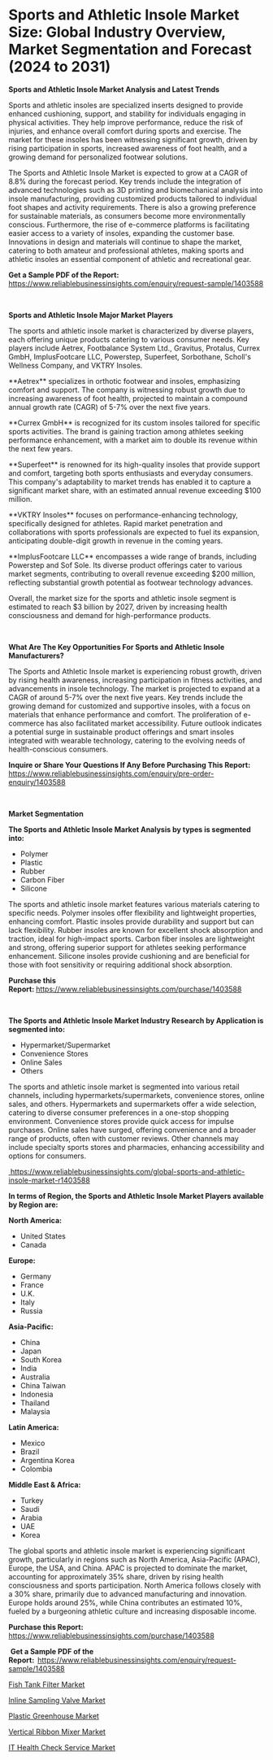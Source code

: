 <p><h1>Sports and Athletic Insole Market Size: Global Industry Overview, Market Segmentation and Forecast (2024 to 2031)</h1></p><p><strong>Sports and Athletic Insole Market Analysis and Latest Trends</strong></p>
<p><p>Sports and athletic insoles are specialized inserts designed to provide enhanced cushioning, support, and stability for individuals engaging in physical activities. They help improve performance, reduce the risk of injuries, and enhance overall comfort during sports and exercise. The market for these insoles has been witnessing significant growth, driven by rising participation in sports, increased awareness of foot health, and a growing demand for personalized footwear solutions.</p><p>The Sports and Athletic Insole Market is expected to grow at a CAGR of 8.8% during the forecast period. Key trends include the integration of advanced technologies such as 3D printing and biomechanical analysis into insole manufacturing, providing customized products tailored to individual foot shapes and activity requirements. There is also a growing preference for sustainable materials, as consumers become more environmentally conscious. Furthermore, the rise of e-commerce platforms is facilitating easier access to a variety of insoles, expanding the customer base. Innovations in design and materials will continue to shape the market, catering to both amateur and professional athletes, making sports and athletic insoles an essential component of athletic and recreational gear.</p></p>
<p><strong>Get a Sample PDF of the Report:&nbsp;</strong> <a href="https://www.reliablebusinessinsights.com/enquiry/request-sample/1403588?utm_campaign=1554&utm_medium=2&utm_source=Github&utm_content=ia&utm_term=23102024&utm_id=sports-and-athletic-insole">https://www.reliablebusinessinsights.com/enquiry/request-sample/1403588</a></p>
<p>&nbsp;</p>
<p><strong>Sports and Athletic Insole Major Market Players</strong></p>
<p><p>The sports and athletic insole market is characterized by diverse players, each offering unique products catering to various consumer needs. Key players include Aetrex, Footbalance System Ltd., Gravitus, Protalus, Currex GmbH, ImplusFootcare LLC, Powerstep, Superfeet, Sorbothane, Scholl's Wellness Company, and VKTRY Insoles.</p><p>**Aetrex** specializes in orthotic footwear and insoles, emphasizing comfort and support. The company is witnessing robust growth due to increasing awareness of foot health, projected to maintain a compound annual growth rate (CAGR) of 5-7% over the next five years.</p><p>**Currex GmbH** is recognized for its custom insoles tailored for specific sports activities. The brand is gaining traction among athletes seeking performance enhancement, with a market aim to double its revenue within the next few years.</p><p>**Superfeet** is renowned for its high-quality insoles that provide support and comfort, targeting both sports enthusiasts and everyday consumers. This company's adaptability to market trends has enabled it to capture a significant market share, with an estimated annual revenue exceeding $100 million.</p><p>**VKTRY Insoles** focuses on performance-enhancing technology, specifically designed for athletes. Rapid market penetration and collaborations with sports professionals are expected to fuel its expansion, anticipating double-digit growth in revenue in the coming years.</p><p>**ImplusFootcare LLC** encompasses a wide range of brands, including Powerstep and Sof Sole. Its diverse product offerings cater to various market segments, contributing to overall revenue exceeding $200 million, reflecting substantial growth potential as footwear technology advances.</p><p>Overall, the market size for the sports and athletic insole segment is estimated to reach $3 billion by 2027, driven by increasing health consciousness and demand for high-performance products.</p></p>
<p>&nbsp;</p>
<p><strong>What Are The Key Opportunities For Sports and Athletic Insole Manufacturers?</strong></p>
<p><p>The Sports and Athletic Insole market is experiencing robust growth, driven by rising health awareness, increasing participation in fitness activities, and advancements in insole technology. The market is projected to expand at a CAGR of around 5-7% over the next five years. Key trends include the growing demand for customized and supportive insoles, with a focus on materials that enhance performance and comfort. The proliferation of e-commerce has also facilitated market accessibility. Future outlook indicates a potential surge in sustainable product offerings and smart insoles integrated with wearable technology, catering to the evolving needs of health-conscious consumers.</p></p>
<p><strong>Inquire or Share Your Questions If Any Before Purchasing This Report:</strong> <a href="https://www.reliablebusinessinsights.com/enquiry/pre-order-enquiry/1403588?utm_campaign=1554&utm_medium=2&utm_source=Github&utm_content=ia&utm_term=23102024&utm_id=sports-and-athletic-insole">https://www.reliablebusinessinsights.com/enquiry/pre-order-enquiry/1403588</a></p>
<p>&nbsp;</p>
<p><strong>Market Segmentation</strong></p>
<p><strong>The Sports and Athletic Insole Market Analysis by types is segmented into:</strong></p>
<p><ul><li>Polymer</li><li>Plastic</li><li>Rubber</li><li>Carbon Fiber</li><li>Silicone</li></ul></p>
<p><p>The sports and athletic insole market features various materials catering to specific needs. Polymer insoles offer flexibility and lightweight properties, enhancing comfort. Plastic insoles provide durability and support but can lack flexibility. Rubber insoles are known for excellent shock absorption and traction, ideal for high-impact sports. Carbon fiber insoles are lightweight and strong, offering superior support for athletes seeking performance enhancement. Silicone insoles provide cushioning and are beneficial for those with foot sensitivity or requiring additional shock absorption.</p></p>
<p><strong>Purchase this Report:&nbsp;</strong><a href="https://www.reliablebusinessinsights.com/purchase/1403588?utm_campaign=1554&utm_medium=2&utm_source=Github&utm_content=ia&utm_term=23102024&utm_id=sports-and-athletic-insole">https://www.reliablebusinessinsights.com/purchase/1403588</a></p>
<p>&nbsp;</p>
<p><strong>The Sports and Athletic Insole Market Industry Research by Application is segmented into:</strong></p>
<p><ul><li>Hypermarket/Supermarket</li><li>Convenience Stores</li><li>Online Sales</li><li>Others</li></ul></p>
<p><p>The sports and athletic insole market is segmented into various retail channels, including hypermarkets/supermarkets, convenience stores, online sales, and others. Hypermarkets and supermarkets offer a wide selection, catering to diverse consumer preferences in a one-stop shopping environment. Convenience stores provide quick access for impulse purchases. Online sales have surged, offering convenience and a broader range of products, often with customer reviews. Other channels may include specialty sports stores and pharmacies, enhancing accessibility and options for consumers.</p></p>
<p><a href="https://www.reliablebusinessinsights.com/global-sports-and-athletic-insole-market-r1403588?utm_campaign=1554&utm_medium=2&utm_source=Github&utm_content=ia&utm_term=23102024&utm_id=sports-and-athletic-insole">&nbsp;https://www.reliablebusinessinsights.com/global-sports-and-athletic-insole-market-r1403588</a></p>
<p><strong>In terms of Region, the Sports and Athletic Insole Market Players available by Region are:</strong></p>
<p>
    <p> <strong> North America: </strong>
        <ul>
            <li>United States</li>
            <li>Canada</li>
        </ul>
        </p> 
    <p> <strong> Europe: </strong>
        <ul>
            <li>Germany</li>
            <li>France</li>
            <li>U.K.</li>
            <li>Italy</li>
            <li>Russia</li>
        </ul>
        </p> 
    <p> <strong> Asia-Pacific: </strong>
        <ul>
            <li>China</li>
            <li>Japan</li>
            <li>South Korea</li>
            <li>India</li>
            <li>Australia</li>
            <li>China Taiwan</li>
            <li>Indonesia</li>
            <li>Thailand</li>
            <li>Malaysia</li>
        </ul>
        </p> 
    <p> <strong> Latin America: </strong>
        <ul>
            <li>Mexico</li>
            <li>Brazil</li>
            <li>Argentina Korea</li>
            <li>Colombia</li>
        </ul>
        </p> 
    <p> <strong> Middle East & Africa: </strong>
        <ul>
            <li>Turkey</li>
            <li>Saudi</li>
            <li>Arabia</li>
            <li>UAE</li>
            <li>Korea</li>
        </ul>
    </p>
    </p>
<p><p>The global sports and athletic insole market is experiencing significant growth, particularly in regions such as North America, Asia-Pacific (APAC), Europe, the USA, and China. APAC is projected to dominate the market, accounting for approximately 35% share, driven by rising health consciousness and sports participation. North America follows closely with a 30% share, primarily due to advanced manufacturing and innovation. Europe holds around 25%, while China contributes an estimated 10%, fueled by a burgeoning athletic culture and increasing disposable income.</p></p>
<p><strong>Purchase this Report: </strong><a href="https://www.reliablebusinessinsights.com/purchase/1403588?utm_campaign=1554&utm_medium=2&utm_source=Github&utm_content=ia&utm_term=23102024&utm_id=sports-and-athletic-insole">https://www.reliablebusinessinsights.com/purchase/1403588</a></p>
<p>&nbsp;<strong>Get a Sample PDF of the Report:&nbsp;&nbsp;</strong><a href="https://www.reliablebusinessinsights.com/enquiry/request-sample/1403588?utm_campaign=1554&utm_medium=2&utm_source=Github&utm_content=ia&utm_term=23102024&utm_id=sports-and-athletic-insole">https://www.reliablebusinessinsights.com/enquiry/request-sample/1403588</a></p>
<p><strong></strong></p>
<p><p><a href="https://issuu.com/reportprime-2/docs/fish-tank-filter-market-size-2030.p_b3477349db20c9?utm_campaign=1554&utm_medium=2&utm_source=Github&utm_content=ia&utm_term=23102024&utm_id=sports-and-athletic-insole">Fish Tank Filter Market</a></p><p><a href="https://github.com/denishaucarn/Market-Research-Report-List-1/blob/main/inline-sampling-valve-market.md?utm_campaign=1554&utm_medium=2&utm_source=Github&utm_content=ia&utm_term=23102024&utm_id=sports-and-athletic-insole">Inline Sampling Valve Market</a></p><p><a href="https://www.linkedin.com/pulse/plastic-greenhouse-market-global-share-ranking-overall-sales-wq1wf?utm_campaign=1554&utm_medium=2&utm_source=Github&utm_content=ia&utm_term=23102024&utm_id=sports-and-athletic-insole">Plastic Greenhouse Market</a></p><p><a href="https://github.com/c0mxahyman/Market-Research-Report-List-1/blob/main/vertical-ribbon-mixer-market.md?utm_campaign=1554&utm_medium=2&utm_source=Github&utm_content=ia&utm_term=23102024&utm_id=sports-and-athletic-insole">Vertical Ribbon Mixer Market</a></p><p><a href="https://www.linkedin.com/pulse/health-check-service-market-analysis-product-segmentation-gy4nf?utm_campaign=1554&utm_medium=2&utm_source=Github&utm_content=ia&utm_term=23102024&utm_id=sports-and-athletic-insole">IT Health Check Service Market</a></p></p>